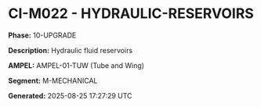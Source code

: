 # CI-M022 - HYDRAULIC-RESERVOIRS

**Phase:** 10-UPGRADE

**Description:** Hydraulic fluid reservoirs

**AMPEL:** AMPEL-01-TUW (Tube and Wing)

**Segment:** M-MECHANICAL

**Generated:** 2025-08-25 17:27:29 UTC
